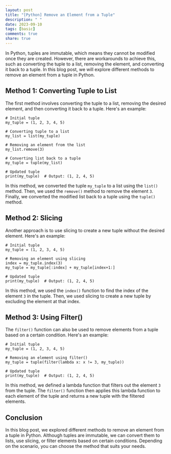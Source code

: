 ```yaml
---
layout: post
title: "[Python] Remove an Element from a Tuple"
description: " "
date: 2023-09-10
tags: [basic]
comments: true
share: true
---
```


In Python, tuples are immutable, which means they cannot be modified once they are created. However, there are workarounds to achieve this, such as converting the tuple to a list, removing the element, and converting it back to a tuple. In this blog post, we will explore different methods to remove an element from a tuple in Python.

## Method 1: Converting Tuple to List

The first method involves converting the tuple to a list, removing the desired element, and then converting it back to a tuple. Here's an example:

```
# Initial tuple
my_tuple = (1, 2, 3, 4, 5)

# Converting tuple to a list
my_list = list(my_tuple)

# Removing an element from the list
my_list.remove(3)

# Converting list back to a tuple
my_tuple = tuple(my_list)

# Updated tuple
print(my_tuple)  # Output: (1, 2, 4, 5)
```

In this method, we converted the tuple `my_tuple` to a list using the `list()` method. Then, we used the `remove()` method to remove the element `3`. Finally, we converted the modified list back to a tuple using the `tuple()` method.

## Method 2: Slicing

Another approach is to use slicing to create a new tuple without the desired element. Here's an example:

```
# Initial tuple
my_tuple = (1, 2, 3, 4, 5)

# Removing an element using slicing
index = my_tuple.index(3)
my_tuple = my_tuple[:index] + my_tuple[index+1:]

# Updated tuple
print(my_tuple)  # Output: (1, 2, 4, 5)
```

In this method, we used the `index()` function to find the index of the element `3` in the tuple. Then, we used slicing to create a new tuple by excluding the element at that index.

## Method 3: Using Filter()

The `filter()` function can also be used to remove elements from a tuple based on a certain condition. Here's an example:

```
# Initial tuple
my_tuple = (1, 2, 3, 4, 5)

# Removing an element using filter()
my_tuple = tuple(filter(lambda x: x != 3, my_tuple))

# Updated tuple
print(my_tuple)  # Output: (1, 2, 4, 5)
```

In this method, we defined a lambda function that filters out the element `3` from the tuple. The `filter()` function then applies this lambda function to each element of the tuple and returns a new tuple with the filtered elements.

## Conclusion

In this blog post, we explored different methods to remove an element from a tuple in Python. Although tuples are immutable, we can convert them to lists, use slicing, or filter elements based on certain conditions. Depending on the scenario, you can choose the method that suits your needs.